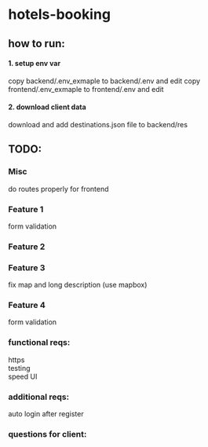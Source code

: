 # hotels-booking

## how to run:

#### 1. setup env var

copy backend/.env_exmaple to backend/.env and edit
copy frontend/.env_exmaple to frontend/.env and edit

#### 2. download client data

download and add destinations.json file to backend/res

## TODO:

### Misc

do routes properly for frontend

### Feature 1

form validation

### Feature 2

### Feature 3

fix map and long description (use mapbox)

### Feature 4

form validation

### functional reqs:

https  
testing  
speed
UI

### additional reqs:

auto login after register

### questions for client:
